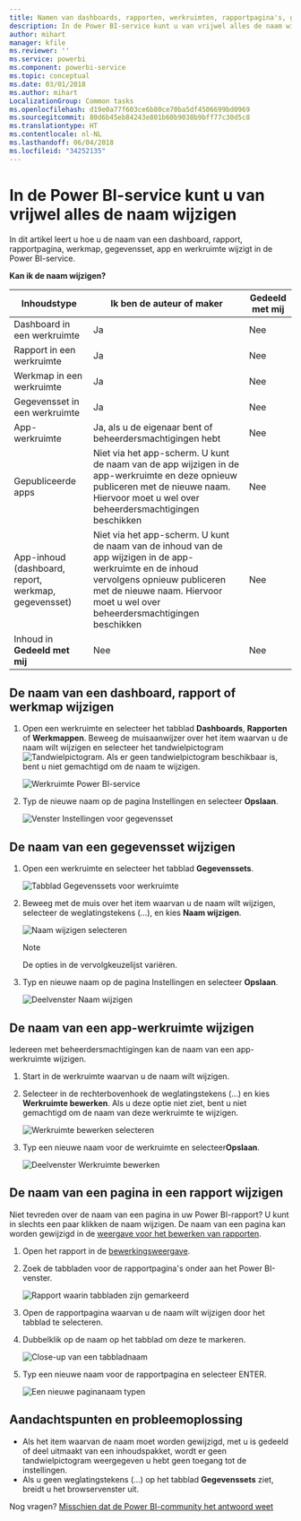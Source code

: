 ```yaml
---
title: Namen van dashboards, rapporten, werkruimten, rapportpagina's, gegevenssets wijzigen
description: In de Power BI-service kunt u van vrijwel alles de naam wijzigen.
author: mihart
manager: kfile
ms.reviewer: ''
ms.service: powerbi
ms.component: powerbi-service
ms.topic: conceptual
ms.date: 03/01/2018
ms.author: mihart
LocalizationGroup: Common tasks
ms.openlocfilehash: d19e0a77f603ce6b80ce70ba5df4506699bd0969
ms.sourcegitcommit: 80d6b45eb84243e801b60b9038b9bff77c30d5c8
ms.translationtype: HT
ms.contentlocale: nl-NL
ms.lasthandoff: 06/04/2018
ms.locfileid: "34252135"
---
```

# <a name="rename-almost-anything-in-power-bi-service"></a>In de Power BI-service kunt u van vrijwel alles de naam wijzigen
In dit artikel leert u hoe u de naam van een dashboard, rapport, rapportpagina, werkmap, gegevensset, app en werkruimte wijzigt in de Power BI-service.

**Kan ik de naam wijzigen?**

| Inhoudstype | Ik ben de auteur of maker | Gedeeld met mij |
| --- | --- | --- |
| Dashboard in een werkruimte |Ja |Nee |
| Rapport in een werkruimte |Ja |Nee |
| Werkmap in een werkruimte |Ja |Nee |
| Gegevensset in een werkruimte |Ja |Nee |
| App-werkruimte |Ja, als u de eigenaar bent of beheerdersmachtigingen hebt |Nee |
| Gepubliceerde apps |Niet via het app-scherm. U kunt de naam van de app wijzigen in de app-werkruimte en deze opnieuw publiceren met de nieuwe naam. Hiervoor moet u wel over beheerdersmachtigingen beschikken |Nee |
| App-inhoud (dashboard, report, werkmap, gegevensset) |Niet via het app-scherm. U kunt de naam van de inhoud van de app wijzigen in de app-werkruimte en de inhoud vervolgens opnieuw publiceren met de nieuwe naam. Hiervoor moet u wel over beheerdersmachtigingen beschikken |Nee |
| Inhoud in **Gedeeld met mij** |Nee |Nee |

## <a name="rename-a-dashboard-report-or-workbook"></a>De naam van een dashboard, rapport of werkmap wijzigen
1. Open een werkruimte en selecteer het tabblad **Dashboards**, **Rapporten** of **Werkmappen**. Beweeg de muisaanwijzer over het item waarvan u de naam wilt wijzigen en selecteer het tandwielpictogram ![Tandwielpictogram](media/service-rename/powerbi-cog-icon.png). Als er geen tandwielpictogram beschikbaar is, bent u niet gemachtigd om de naam te wijzigen.
   
   ![Werkruimte Power BI-service](media/service-rename/power-bi-workspace-dashboards.png)
2. Typ de nieuwe naam op de pagina Instellingen en selecteer **Opslaan**.
   
   ![Venster Instellingen voor gegevensset](media/service-rename/power-bi-rename-dashboard2.png)

## <a name="rename-a-dataset"></a>De naam van een gegevensset wijzigen
1. Open een werkruimte en selecteer het tabblad **Gegevenssets**.
   
   ![Tabblad Gegevenssets voor werkruimte](media/service-rename/power-bi-ellipses.png)
2. Beweeg met de muis over het item waarvan u de naam wilt wijzigen, selecteer de weglatingstekens (...), en kies **Naam wijzigen**.  
   
      ![Naam wijzigen selecteren](media/service-rename/power-bi-rename-datasets.png)
   
   > [!NOTE]
   > De opties in de vervolgkeuzelijst variëren.
   > 
   > 
3. Typ en nieuwe naam op de pagina Instellingen en selecteer **Opslaan**.
   
     ![Deelvenster Naam wijzigen](media/service-rename/power-bi-rename.png)

## <a name="rename-an-app-workspace"></a>De naam van een app-werkruimte wijzigen
Iedereen met beheerdersmachtigingen kan de naam van een app-werkruimte wijzigen.

1. Start in de werkruimte waarvan u de naam wilt wijzigen.
2. Selecteer in de rechterbovenhoek de weglatingstekens (...) en kies **Werkruimte bewerken**. Als u deze optie niet ziet, bent u niet gemachtigd om de naam van deze werkruimte te wijzigen. 
   
    ![Werkruimte bewerken selecteren](media/service-rename/power-bi-edit-workspace.png)
3. Typ een nieuwe naam voor de werkruimte en selecteer**Opslaan**.
   
   ![Deelvenster Werkruimte bewerken](media/service-rename/power-bi-workspace-rename.png)

## <a name="rename-a-page-in-a-report"></a>De naam van een pagina in een rapport wijzigen
Niet tevreden over de naam van een pagina in uw Power BI-rapport?  U kunt in slechts een paar klikken de naam wijzigen. De naam van een pagina kan worden gewijzigd in de [weergave voor het bewerken van rapporten](service-interact-with-a-report-in-editing-view.md).

1. Open het rapport in de [bewerkingsweergave](service-reading-view-and-editing-view.md).
2. Zoek de tabbladen voor de rapportpagina's onder aan het Power BI-venster.
   
    ![Rapport waarin tabbladen zijn gemarkeerd](media/service-rename/report-page-tabs-new.png)
3. Open de rapportpagina waarvan u de naam wilt wijzigen door het tabblad te selecteren.
4. Dubbelklik op de naam op het tabblad om deze te markeren.  
   
    ![Close-up van een tabbladnaam](media/service-rename/hilite-tab.png)
5. Typ een nieuwe naam voor de rapportpagina en selecteer ENTER.
   
    ![Een nieuwe paginanaam typen](media/service-rename/new-name.png)

## <a name="considerations-and-troubleshooting"></a>Aandachtspunten en probleemoplossing
* Als het item waarvan de naam moet worden gewijzigd, met u is gedeeld of deel uitmaakt van een inhoudspakket, wordt er geen tandwielpictogram weergegeven u hebt geen toegang tot de instellingen.
* Als u geen weglatingstekens (...) op het tabblad **Gegevenssets** ziet, breidt u het browservenster uit.

Nog vragen? [Misschien dat de Power BI-community het antwoord weet](http://community.powerbi.com/)

